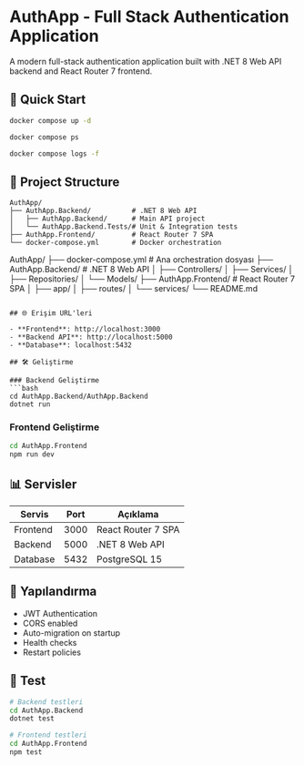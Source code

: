 # AuthApp - Full Stack Authentication Application

A modern full-stack authentication application built with .NET 8 Web API backend and React Router 7 frontend.

## 🚀 Quick Start

```bash
docker compose up -d

docker compose ps

docker compose logs -f
```

## 📁 Project Structure

```
AuthApp/
├── AuthApp.Backend/          # .NET 8 Web API
│   ├── AuthApp.Backend/      # Main API project  
│   └── AuthApp.Backend.Tests/# Unit & Integration tests
├── AuthApp.Frontend/         # React Router 7 SPA
└── docker-compose.yml        # Docker orchestration
```
AuthApp/
├── docker-compose.yml          # Ana orchestration dosyası
├── AuthApp.Backend/           # .NET 8 Web API
│   ├── Controllers/
│   ├── Services/
│   ├── Repositories/
│   └── Models/
├── AuthApp.Frontend/          # React Router 7 SPA
│   ├── app/
│   ├── routes/
│   └── services/
└── README.md
```

## 🌐 Erişim URL'leri

- **Frontend**: http://localhost:3000
- **Backend API**: http://localhost:5000
- **Database**: localhost:5432

## 🛠️ Geliştirme

### Backend Geliştirme
```bash
cd AuthApp.Backend/AuthApp.Backend
dotnet run
```

### Frontend Geliştirme
```bash
cd AuthApp.Frontend
npm run dev
```

## 📊 Servisler

| Servis   | Port | Açıklama |
|----------|------|----------|
| Frontend | 3000 | React Router 7 SPA |
| Backend  | 5000 | .NET 8 Web API |
| Database | 5432 | PostgreSQL 15 |

## 🔧 Yapılandırma

- JWT Authentication
- CORS enabled
- Auto-migration on startup
- Health checks
- Restart policies

## 📝 Test

```bash
# Backend testleri
cd AuthApp.Backend
dotnet test

# Frontend testleri
cd AuthApp.Frontend
npm test
```
